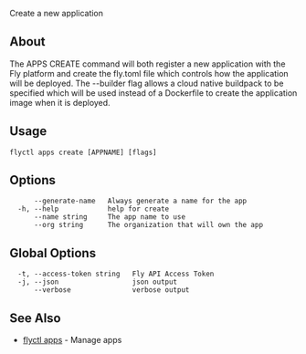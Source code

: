 <p class="font-medium tracking-tight text-gray-400 text-lg -mt-4 mb-9 pb-5 border-b">
  Create a new application
</p>

## About

The APPS CREATE command will both register a new application with the Fly platform and create the fly.toml file which controls how the application will be deployed. The --builder flag allows a cloud native buildpack to be specified which will be used instead of a Dockerfile to create the application image when it is deployed.

## Usage

~~~
flyctl apps create [APPNAME] [flags]
~~~

## Options

~~~
      --generate-name   Always generate a name for the app
  -h, --help            help for create
      --name string     The app name to use
      --org string      The organization that will own the app
~~~

## Global Options

~~~
  -t, --access-token string   Fly API Access Token
  -j, --json                  json output
      --verbose               verbose output
~~~

## See Also

* [flyctl apps](/docs/flyctl/apps/)	 - Manage apps

